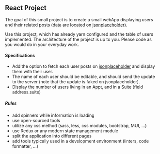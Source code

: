 ## React Project

The goal of this small project is to create a small webApp displaying users and their related posts (data are located on [jsonplaceholder](https://jsonplaceholder.typicode.com)). 

Use this project, which has already yarn configured and the table of users implemented. The architecture of the project is up to you. Please code as you would do in your everyday work.

#### Specifications

- Add the option to fetch each user posts on [jsonplaceholder](https://jsonplaceholder.typicode.com) and display them with their user.
- The name of each user should be editable, and should send the update to the server (note that the update is faked on jsonplaceholder).
- Display the number of users living in an Appt, and in a Suite (field address.suite)

##### Rules

- add spinners while information is loading
- use open-sourced tools
- utilize any css method (sass, less, css modules, bootstrap, MUI, ...)
- use Redux or any modern state management module
- split the application into different pages
- add tools typically used in a development environment (linters, code formatter, ...)
